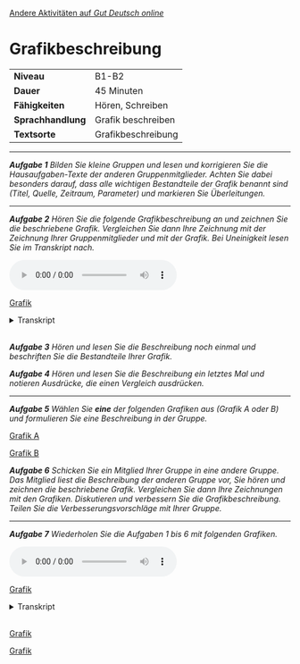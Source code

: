 [Andere Aktivitäten auf *Gut Deutsch
online*](https://daniel-jach.github.io/gutDeutsch-online/index.html)

Grafikbeschreibung
==================

<table>
<tbody>
<tr class="odd">
<td><strong>Niveau</strong></td>
<td>B1-B2</td>
</tr>
<tr class="even">
<td><strong>Dauer</strong></td>
<td>45 Minuten</td>
</tr>
<tr class="odd">
<td><strong>Fähigkeiten</strong></td>
<td>Hören, Schreiben</td>
</tr>
<tr class="even">
<td><strong>Sprachhandlung</strong></td>
<td>Grafik beschreiben</td>
</tr>
<tr class="odd">
<td><strong>Textsorte</strong></td>
<td>Grafikbeschreibung</td>
</tr>
</tbody>
</table>

------------------------------------------------------------------------

***Aufgabe 1** Bilden Sie kleine Gruppen und lesen und korrigieren Sie
die Hausaufgaben-Texte der anderen Gruppenmitglieder. Achten Sie dabei
besonders darauf, dass alle wichtigen Bestandteile der Grafik benannt
sind (Titel, Quelle, Zeitraum, Parameter) und markieren Sie
Überleitungen.*

------------------------------------------------------------------------

***Aufgabe 2** Hören Sie die folgende Grafikbeschreibung an und zeichnen
Sie die beschriebene Grafik. Vergleichen Sie dann Ihre Zeichnung mit der
Zeichnung Ihrer Gruppenmitglieder und mit der Grafik. Bei Uneinigkeit
lesen Sie im Transkript nach.*

<audio controls id="meinAudio" src="./audios/Grafik-CO2-Emissionen-Audio.mp3" preload="auto">
</audio>

<a href="./images/Grafik-Emissionen.png">Grafik</a>

<details>

<summary>Transkript</summary> **Erderwärmung**

Die Erde wird sich in den nächsten Jahren stark erwärmen. Eine wichtige
Ursache für diese Entwicklung ist der Anstieg von CO2 in der Atmosphäre.
Wissenschaftler und Bürgerinnen fordern daher, dass der CO2-Ausstoß
global gesenkt wird. Manche Volkswirtschaften produzieren aber mehr CO2
als andere. Die folgende Grafik vergleicht den CO2-Ausstoß ausgewählter
Länder im Jahr 2017. Die Daten stammen von der OECD.

Die Grafik zeigt die Länder China, USA, Indien, Japan, Deutschland,
Frankreich und Spanien auf der horizontalen Achse, und ihren CO2-Ausstoß
in Millionen Tonnen auf der vertikalen Achse. Der CO2-Ausstoß jedes
Landes wird als Balken dargestellt. Je höher der Balken ist, umso mehr
CO2 produziert dieses Land.

China produziert mit über 8000 Millionen Tonnen deutlich mehr CO2 als
die anderen Länder. An zweiter Stelle folgen die USA mit etwa 5000
Millionen Tonnen. Indien, Chinas Nachbarland, liegt mit etwa 2000
Millionen Tonnen CO2-Ausstoß auf dem dritten Platz. Danach folgen Japan
und Deutschland mit etwa 1000 bzw. 700 Millionen Tonnen. Frankreich und
Spanien produzieren beide weniger als 500 Millionen Tonnen CO2.

Die Zahlen zeigen einen eindeutigen Zusammenhang zwischen
Bevölkerungszahl und CO2-Ausstoß: Je größer die Bevölkerung eines Landes
ist, desto größer ist auch sein CO2-Ausstoß. Eine Ausnahme bildet
Indien, das trotz größerer Bevölkerung weniger CO2 produziert als die
USA. Das hat möglicherweise mit der geringeren Industrialisierung der
indischen Wirtschaft und weniger motorisiertem Individualverkehr zu tun.
Der immense CO2-Ausstoß Chinas wird vermutlich von der großen
Bevölkerung und der relativ späten Industrialisierung verursacht.
Dagegen produzieren Länder mit relativ kleinen Bevölkerungen und
überwiegend postindustrieller Wirtschaft wie Deutschland, Frankreich und
Spanien vergleichsweise wenig CO2.
</details>

<br> ***Aufgabe 3** Hören und lesen Sie die Beschreibung noch einmal und
beschriften Sie die Bestandteile Ihrer Grafik.*

***Aufgabe 4** Hören und lesen Sie die Beschreibung ein letztes Mal und
notieren Ausdrücke, die einen Vergleich ausdrücken.*

------------------------------------------------------------------------

***Aufgabe 5** Wählen Sie **eine** der folgenden Grafiken aus (Grafik A
oder B) und formulieren Sie eine Beschreibung in der Gruppe.*

<a href="./images/Grafik-Emissionen-A.png">Grafik A</a>

<a href="./images/Grafik-Emissionen-B.png">Grafik B</a>

***Aufgabe 6** Schicken Sie ein Mitglied Ihrer Gruppe in eine andere
Gruppe. Das Mitglied liest die Beschreibung der anderen Gruppe vor, Sie
hören und zeichnen die beschriebene Grafik. Vergleichen Sie dann Ihre
Zeichnungen mit den Grafiken. Diskutieren und verbessern Sie die
Grafikbeschreibung. Teilen Sie die Verbesserungsvorschläge mit Ihrer
Gruppe.*

------------------------------------------------------------------------

***Aufgabe 7** Wiederholen Sie die Aufgaben 1 bis 6 mit folgenden
Grafiken.*

<audio controls id="meinAudio" src="./audios/Grafik-CO2-Emissionen-Entwicklung-Audio.mp3" preload="auto">
</audio>

<a href="./images/Grafik-Emissionen-Entwicklung.png">Grafik</a>

<details>

<summary>Transkript</summary> **Erderwärmung**

Die Erde wird sich in den nächsten Jahren stark erwärmen. Eine wichtige
Ursache für diese Entwicklung ist der Anstieg von CO2 in der Atmosphäre.
Der CO2-Ausstoß entwickelt sich in unterschiedlichen Volkswirtschaften
verschieden. Die Grafik liefert genaue Informationen über die
Entwicklung der CO2-Emissionen seit dem Jahr 1975 in verschiedenen
Ländern.

Auf der horizontalen Achse sind die Jahreszahlen seit 1975 eingetragen,
auf der vertikalen Achse der CO2-Ausstoß in Millionen Tonnen.
Verschiedenfarbige Punkte und Linien zeigen den jährlichen CO2-Ausstoß
verschiedener Länder und seine Entwicklung über die Zeit an. Dargestellt
sind die Länder China, USA, Deutschland, Spanien, Frankreich und Indien.
Die Daten kommen von der OECD.

Eine wesentliche Entwicklung zeigt sich bei nur einem Land: China. Von
1975 bis in die Gegenwart steigt sein CO2-Ausstoß von unter 2000
Millionen Tonnen auf über 8000 Millionen Tonnen an. Vor allem ab dem
Jahr 2000 zeigt sich ein rasanter Anstieg, der erst nach 2010 auf hohem
Niveau wieder abflacht. Seit Mitte der 2000er Jahre produziert China
mehr CO2 als die USA. Die USA liegen über den gesamten Zeitraum hinweg
durchgehend bei über 4000 Millionen Tonnen CO2-Ausstoß, eine wesentliche
Veränderung zeigt sich nicht.

Der CO2-Ausstoß dieser beiden Länder liegt durchschnittlich deutlich
höher als der von Deutschland, Frankreich, Spanien und Indien. Der
CO2-Ausstoß der europäischen Länder liegt durchgehend bei unter 2000
Millionen Tonnen und sinkt langsam, aber kontinuierlich ab. In Indien
steigt der CO2-Ausstoß dagegen seit Ende der 2000er Jahre an und liegt
im Moment bei etwa 2000 Millionen Tonnen.

Besonders bemerkenswert ist die Entwicklung in China. Der rasante
Anstieg wird vermutlich von der neueren industriellen Entwicklung und
einer wachsenden Bevölkerung verursacht. Auch der Anstieg in Indien wird
vermutlich von Wirtschafts- und Bevölkerungswachstum bedingt. Die
kleineren europäischen Länder haben ihren CO2-Ausstoß zwar gesenkt,
können den Anstieg in China und Indien und den unverändert hohen
US-amerikanischen CO2-Ausstoß aber nicht ausgleichen. Wenn sich diese
Entwicklung fortsetzt, wird sich die Erde weiter erwärmen.
</details>

<br>

<a href="./images/Grafik-Emissionen-Entwicklung-C.png">Grafik</a>

<a href="./images/Grafik-Emissionen-Entwicklung-B.png">Grafik</a>
